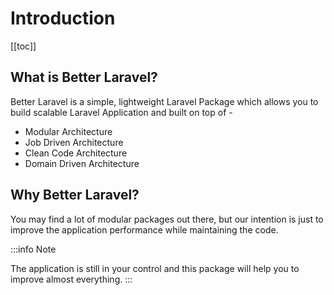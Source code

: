 # Introduction

[[toc]]

## What is Better Laravel?

Better Laravel is a simple, lightweight Laravel Package which allows you to build scalable Laravel Application and built on top of -
- Modular Architecture
- Job Driven Architecture
- Clean Code Architecture
- Domain Driven Architecture




## Why Better Laravel?

You may find a lot of modular packages out there, but our intention is just to improve the application performance while maintaining the code.

:::info Note

The application is still in your control and this package will help you to improve almost everything.
:::
